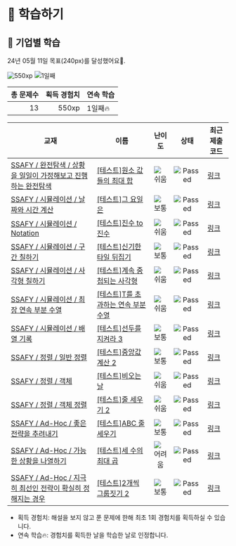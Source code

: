 # 📖 학습하기

## 🚀 기업별 학습
24년 05월 11일 목표(240px)를 달성했어요🥳.

![550xp](https://img.shields.io/badge/EXP-550xp-%235cb85c.svg?for-the-badge)
![1일째](https://img.shields.io/badge/연속학습-1일째-%23E34F26.svg?for-the-badge)

|총 문제수|획득 경험치|연속 학습|
|---:|---:|---|
13|550xp|1일째🔥|

|교재|이름|난이도|상태|최근 제출 코드|
|---|---|:---:|:---:|---|
|[SSAFY / 완전탐색 / 상황을 일일이 가정해보고 진행하는 완전탐색](https://www.codetree.ai/missions?missionId=20)|[[테스트]원소 값들의 최대 합](https://www.codetree.ai/missions/20/problems/maximum-sum-of-element-values)|![쉬움][easy]|![Passed][passed]|[링크](https://github.com/engineerjkk/codetree-TILs/blob/main/240511/%EC%9B%90%EC%86%8C%20%EA%B0%92%EB%93%A4%EC%9D%98%20%EC%B5%9C%EB%8C%80%20%ED%95%A9/maximum-sum-of-element-values.py)|
|[SSAFY / 시뮬레이션 / 날짜와 시간 계산](https://www.codetree.ai/missions?missionId=20)|[[테스트]그 요일은](https://www.codetree.ai/missions/20/problems/the-day-of-the-day)|![보통][medium]|![Passed][passed]|[링크](https://github.com/engineerjkk/codetree-TILs/blob/main/240511/%EA%B7%B8%20%EC%9A%94%EC%9D%BC%EC%9D%80/the-day-of-the-day.py)|
|[SSAFY / 시뮬레이션 / Notation](https://www.codetree.ai/missions?missionId=20)|[[테스트]진수 to 진수](https://www.codetree.ai/missions/20/problems/transformation-of-number-system)|![쉬움][easy]|![Passed][passed]|[링크](https://github.com/engineerjkk/codetree-TILs/blob/main/240511/%EC%A7%84%EC%88%98%20to%20%EC%A7%84%EC%88%98/transformation-of-number-system.py)|
|[SSAFY / 시뮬레이션 / 구간 칠하기](https://www.codetree.ai/missions?missionId=20)|[[테스트]신기한 타일 뒤집기](https://www.codetree.ai/missions/20/problems/strange-flipping-tiles)|![보통][medium]|![Passed][passed]|[링크](https://github.com/engineerjkk/codetree-TILs/blob/main/240511/%EC%8B%A0%EA%B8%B0%ED%95%9C%20%ED%83%80%EC%9D%BC%20%EB%92%A4%EC%A7%91%EA%B8%B0/strange-flipping-tiles.py)|
|[SSAFY / 시뮬레이션 / 사각형 칠하기](https://www.codetree.ai/missions?missionId=20)|[[테스트]계속 중첩되는 사각형](https://www.codetree.ai/missions/20/problems/continuously-overlapping-squares)|![쉬움][easy]|![Passed][passed]|[링크](https://github.com/engineerjkk/codetree-TILs/blob/main/240511/%EA%B3%84%EC%86%8D%20%EC%A4%91%EC%B2%A9%EB%90%98%EB%8A%94%20%EC%82%AC%EA%B0%81%ED%98%95/continuously-overlapping-squares.py)|
|[SSAFY / 시뮬레이션 / 최장 연속 부분 수열](https://www.codetree.ai/missions?missionId=20)|[[테스트]T를 초과하는 연속 부분 수열](https://www.codetree.ai/missions/20/problems/subsequence-above-t)|![쉬움][easy]|![Passed][passed]|[링크](https://github.com/engineerjkk/codetree-TILs/blob/main/240511/T%EB%A5%BC%20%EC%B4%88%EA%B3%BC%ED%95%98%EB%8A%94%20%EC%97%B0%EC%86%8D%20%EB%B6%80%EB%B6%84%20%EC%88%98%EC%97%B4/subsequence-above-t.py)|
|[SSAFY / 시뮬레이션 / 배열 기록](https://www.codetree.ai/missions?missionId=20)|[[테스트]선두를 지켜라 3](https://www.codetree.ai/missions/20/problems/keep-the-lead-3)|![보통][medium]|![Passed][passed]|[링크](https://github.com/engineerjkk/codetree-TILs/blob/main/240511/%EC%84%A0%EB%91%90%EB%A5%BC%20%EC%A7%80%EC%BC%9C%EB%9D%BC%203/keep-the-lead-3.py)|
|[SSAFY / 정렬 / 일반 정렬](https://www.codetree.ai/missions?missionId=20)|[[테스트]중앙값 계산 2](https://www.codetree.ai/missions/20/problems/get-median-2)|![보통][medium]|![Passed][passed]|[링크](https://github.com/engineerjkk/codetree-TILs/blob/main/240511/%EC%A4%91%EC%95%99%EA%B0%92%20%EA%B3%84%EC%82%B0%202/get-median-2.py)|
|[SSAFY / 정렬 / 객체](https://www.codetree.ai/missions?missionId=20)|[[테스트]비오는 날](https://www.codetree.ai/missions/20/problems/rainy-day)|![쉬움][easy]|![Passed][passed]|[링크](https://github.com/engineerjkk/codetree-TILs/blob/main/240511/%EB%B9%84%EC%98%A4%EB%8A%94%20%EB%82%A0/rainy-day.py)|
|[SSAFY / 정렬 / 객체 정렬](https://www.codetree.ai/missions?missionId=20)|[[테스트]줄 세우기 2](https://www.codetree.ai/missions/20/problems/line-up-students-2)|![쉬움][easy]|![Passed][passed]|[링크](https://github.com/engineerjkk/codetree-TILs/blob/main/240511/%EC%A4%84%20%EC%84%B8%EC%9A%B0%EA%B8%B0%202/line-up-students-2.py)|
|[SSAFY / Ad-Hoc / 좋은 전략을 추려내기](https://www.codetree.ai/missions?missionId=20)|[[테스트]ABC 줄 세우기](https://www.codetree.ai/missions/20/problems/abc-line-up)|![보통][medium]|![Passed][passed]|[링크](https://github.com/engineerjkk/codetree-TILs/blob/main/240511/ABC%20%EC%A4%84%20%EC%84%B8%EC%9A%B0%EA%B8%B0/abc-line-up.py)|
|[SSAFY / Ad-Hoc / 가능한 상황을 나열하기](https://www.codetree.ai/missions?missionId=20)|[[테스트]세 수의 최대 곱](https://www.codetree.ai/missions/20/problems/maximum-product-of-three-numbers)|![어려움][hard]|![Passed][passed]|[링크](https://github.com/engineerjkk/codetree-TILs/blob/main/240511/%EC%84%B8%20%EC%88%98%EC%9D%98%20%EC%B5%9C%EB%8C%80%20%EA%B3%B1/maximum-product-of-three-numbers.py)|
|[SSAFY / Ad-Hoc / 지극히 최선인 전략이 확실히 정해지는 경우](https://www.codetree.ai/missions?missionId=20)|[[테스트]2개씩 그룹짓기 2](https://www.codetree.ai/missions/20/problems/group-of-pairs-2)|![보통][medium]|![Passed][passed]|[링크](https://github.com/engineerjkk/codetree-TILs/blob/main/240511/2%EA%B0%9C%EC%94%A9%20%EA%B7%B8%EB%A3%B9%EC%A7%93%EA%B8%B0%202/group-of-pairs-2.py)|


* 획득 경험치: 해설을 보지 않고 푼 문제에 한해 최초 1회 경험치를 획득하실 수 있습니다.
* 연속 학습🔥: 경험치를 획득한 날을 학습한 날로 인정합니다.










[b5]: https://img.shields.io/badge/Bronze_5-%235D3E31.svg
[b4]: https://img.shields.io/badge/Bronze_4-%235D3E31.svg
[b3]: https://img.shields.io/badge/Bronze_3-%235D3E31.svg
[b2]: https://img.shields.io/badge/Bronze_2-%235D3E31.svg
[b1]: https://img.shields.io/badge/Bronze_1-%235D3E31.svg
[s5]: https://img.shields.io/badge/Silver_5-%23394960.svg
[s4]: https://img.shields.io/badge/Silver_4-%23394960.svg
[s3]: https://img.shields.io/badge/Silver_3-%23394960.svg
[s2]: https://img.shields.io/badge/Silver_2-%23394960.svg
[s1]: https://img.shields.io/badge/Silver_1-%23394960.svg
[g5]: https://img.shields.io/badge/Gold_5-%23FFC433.svg
[g4]: https://img.shields.io/badge/Gold_4-%23FFC433.svg
[g3]: https://img.shields.io/badge/Gold_3-%23FFC433.svg
[g2]: https://img.shields.io/badge/Gold_2-%23FFC433.svg
[g1]: https://img.shields.io/badge/Gold_1-%23FFC433.svg
[p5]: https://img.shields.io/badge/Platinum_5-%2376DDD8.svg
[p4]: https://img.shields.io/badge/Platinum_4-%2376DDD8.svg
[p3]: https://img.shields.io/badge/Platinum_3-%2376DDD8.svg
[p2]: https://img.shields.io/badge/Platinum_2-%2376DDD8.svg
[p1]: https://img.shields.io/badge/Platinum_1-%2376DDD8.svg
[passed]: https://img.shields.io/badge/Passed-%23009D27.svg
[failed]: https://img.shields.io/badge/Failed-%23D24D57.svg
[easy]: https://img.shields.io/badge/쉬움-%235cb85c.svg?for-the-badge
[medium]: https://img.shields.io/badge/보통-%23FFC433.svg?for-the-badge
[hard]: https://img.shields.io/badge/어려움-%23D24D57.svg?for-the-badge
